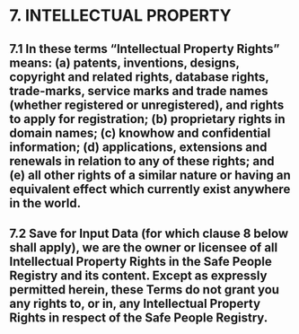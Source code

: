 # 7. INTELLECTUAL PROPERTY

## 7.1 In these terms **“Intellectual Property Rights”** means: (a) patents, inventions, designs, copyright and related rights, database rights, trade-marks, service marks and trade names (whether registered or unregistered), and rights to apply for registration; (b) proprietary rights in domain names; (c) knowhow and confidential information; (d) applications, extensions and renewals in relation to any of these rights; and (e) all other rights of a similar nature or having an equivalent effect which currently exist anywhere in the world.

## 7.2 Save for Input Data (for which clause 8 below shall apply), we are the owner or licensee of all Intellectual Property Rights in the Safe People Registry and its content. Except as expressly permitted herein, these Terms do not grant you any rights to, or in, any Intellectual Property Rights in respect of the Safe People Registry.
